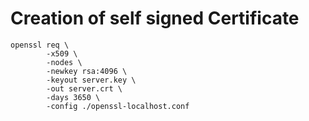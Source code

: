 # Creation of self signed Certificate

```
openssl req \
        -x509 \
        -nodes \
        -newkey rsa:4096 \
        -keyout server.key \
        -out server.crt \
        -days 3650 \
        -config ./openssl-localhost.conf
```
